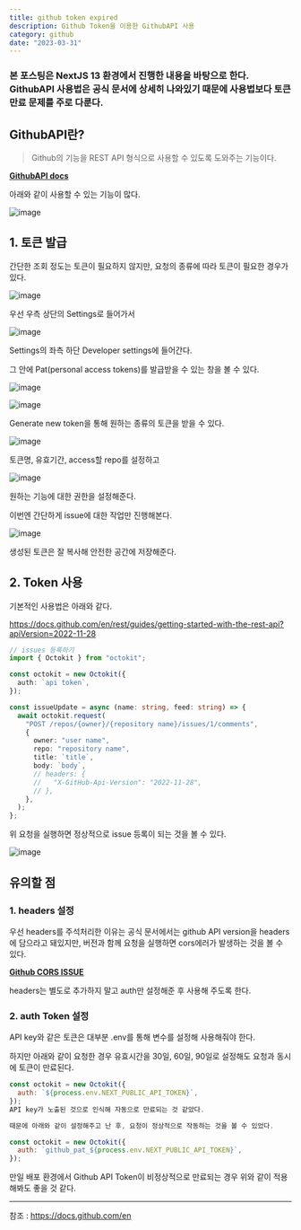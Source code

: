```yaml
---
title: github token expired
description: Github Token을 이용한 GithubAPI 사용
category: github
date: "2023-03-31"
---
```


### **본 포스팅은 NextJS 13 환경에서 진행한 내용을 바탕으로 한다. GithubAPI 사용법은 공식 문서에 상세히 나와있기 때문에 사용법보다 토큰 만료 문제를 주로 다룬다.**

## GithubAPI란?

> Github의 기능을 REST API 형식으로 사용할 수 있도록 도와주는 기능이다.

**[GithubAPI docs](https://docs.github.com/en/rest?apiVersion=2022-11-28)**

아래와 같이 사용할 수 있는 기능이 많다.

![image](https://img1.daumcdn.net/thumb/R1280x0/?scode=mtistory2&fname=https%3A%2F%2Fblog.kakaocdn.net%2Fdn%2F6rpoI%2Fbtr65pd5Q0W%2F7NUKUqiXklINKYLwJWPow1%2Fimg.png)

## 1. 토큰 발급

간단한 조회 정도는 토큰이 필요하지 않지만, 요청의 종류에 따라 토큰이 필요한 경우가 있다.

![image](https://img1.daumcdn.net/thumb/R1280x0/?scode=mtistory2&fname=https%3A%2F%2Fblog.kakaocdn.net%2Fdn%2FbS8fhz%2Fbtr60iAL28F%2FxJ66qxT7PKF4U6JjLkCA91%2Fimg.png)

우선 우측 상단의 Settings로 들어가서

![image](https://img1.daumcdn.net/thumb/R1280x0/?scode=mtistory2&fname=https%3A%2F%2Fblog.kakaocdn.net%2Fdn%2FdU186G%2Fbtr61k5X0vE%2FdrgRV6uJMfho9JCIhoUghk%2Fimg.png)

Settings의 좌측 하단 Developer settings에 들어간다.

그 안에 Pat(personal access tokens)를 발급받을 수 있는 창을 볼 수 있다.

![image](https://img1.daumcdn.net/thumb/R1280x0/?scode=mtistory2&fname=https%3A%2F%2Fblog.kakaocdn.net%2Fdn%2FE3TPa%2Fbtr60DxUYrw%2FtWMeaxCI78Cyx9838COCVK%2Fimg.png)

![image](https://img1.daumcdn.net/thumb/R1280x0/?scode=mtistory2&fname=https%3A%2F%2Fblog.kakaocdn.net%2Fdn%2FnE2jt%2Fbtr60gbWaov%2FQ897sC2Gk2RxKlsBVZ5jLK%2Fimg.png)

Generate new token을 통해 원하는 종류의 토큰을 받을 수 있다.

![image](https://img1.daumcdn.net/thumb/R1280x0/?scode=mtistory2&fname=https%3A%2F%2Fblog.kakaocdn.net%2Fdn%2FHPjvr%2Fbtr61gW4V3n%2Fvqk7jPvdQAcdlAfXomGiQ0%2Fimg.png)

토큰명, 유효기간, access할 repo를 설정하고

![image](https://img1.daumcdn.net/thumb/R1280x0/?scode=mtistory2&fname=https%3A%2F%2Fblog.kakaocdn.net%2Fdn%2FbX6MQh%2Fbtr61lcFYwt%2F1fkFl327Q0I91UIwAgfCfK%2Fimg.png)

원하는 기능에 대한 권한을 설정해준다.

이번엔 간단하게 issue에 대한 작업만 진행해본다.

![image](https://img1.daumcdn.net/thumb/R1280x0/?scode=mtistory2&fname=https%3A%2F%2Fblog.kakaocdn.net%2Fdn%2FVESxa%2Fbtr63YA3qrw%2FCedCRRISe4SG6PLHK4H0dK%2Fimg.png)

생성된 토큰은 잘 복사해 안전한 공간에 저장해준다.

## 2. Token 사용

기본적인 사용법은 아래와 같다.

https://docs.github.com/en/rest/guides/getting-started-with-the-rest-api?apiVersion=2022-11-28

```typescript
// issues 등록하기
import { Octokit } from "octokit";

const octokit = new Octokit({
  auth: `api token`,
});

const issueUpdate = async (name: string, feed: string) => {
  await octokit.request(
    "POST /repos/{owner}/{repository name}/issues/1/comments",
    {
      owner: "user name",
      repo: "repository name",
      title: `title`,
      body: `body`,
      // headers: {
      //   "X-GitHub-Api-Version": "2022-11-28",
      // },
    },
  );
};
```

위 요청을 실행하면 정상적으로 issue 등록이 되는 것을 볼 수 있다.

![image](https://img1.daumcdn.net/thumb/R1280x0/?scode=mtistory2&fname=https%3A%2F%2Fblog.kakaocdn.net%2Fdn%2FbjcLkP%2Fbtr65o7kXPZ%2Fh739Lzn25eBdRhDzcPPU8K%2Fimg.png)

## 유의할 점

### 1. headers 설정

우선 headers를 주석처리한 이유는 공식 문서에서는 github API version을 headers에 담으라고 돼있지만, 버전과 함께 요청을 실행하면 cors에러가 발생하는 것을 볼 수 있다.

**[Github CORS ISSUE](https://github.com/orgs/community/discussions/40619)**

headers는 별도로 추가하지 말고 auth만 설정해준 후 사용해 주도록 한다.

### 2. auth Token 설정

API key와 같은 토큰은 대부분 .env를 통해 변수를 설정해 사용해줘야 한다.

하지만 아래와 같이 요청한 경우 유효시간을 30일, 60일, 90일로 설정해도 요청과 동시에 토큰이 만료된다.

```javascript
const octokit = new Octokit({
  auth: `${process.env.NEXT_PUBLIC_API_TOKEN}`,
});
API key가 노출된 것으로 인식해 자동으로 만료되는 것 같았다.

때문에 아래와 같이 설정해주고 난 후, 요청이 정상적으로 작동하는 것을 볼 수 있었다.

const octokit = new Octokit({
  auth: `github_pat_${process.env.NEXT_PUBLIC_API_TOKEN}`,
});
```

만일 배포 환경에서 Github API Token이 비정상적으로 만료되는 경우 위와 같이 적용해봐도 좋을 것 같다.

---

참조 : https://docs.github.com/en

